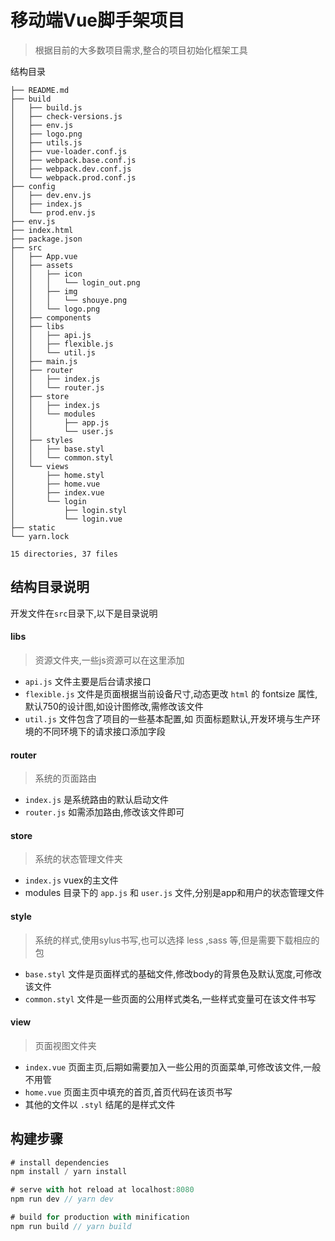 # 移动端Vue脚手架项目

> 根据目前的大多数项目需求,整合的项目初始化框架工具

结构目录

```
├── README.md
├── build
│   ├── build.js
│   ├── check-versions.js
│   ├── env.js
│   ├── logo.png
│   ├── utils.js
│   ├── vue-loader.conf.js
│   ├── webpack.base.conf.js
│   ├── webpack.dev.conf.js
│   └── webpack.prod.conf.js
├── config
│   ├── dev.env.js
│   ├── index.js
│   └── prod.env.js
├── env.js
├── index.html
├── package.json
├── src
│   ├── App.vue
│   ├── assets
│   │   ├── icon
│   │   │   └── login_out.png
│   │   ├── img
│   │   │   └── shouye.png
│   │   └── logo.png
│   ├── components
│   ├── libs
│   │   ├── api.js
│   │   ├── flexible.js
│   │   └── util.js
│   ├── main.js
│   ├── router
│   │   ├── index.js
│   │   └── router.js
│   ├── store
│   │   ├── index.js
│   │   └── modules
│   │       ├── app.js
│   │       └── user.js
│   ├── styles
│   │   ├── base.styl
│   │   └── common.styl
│   └── views
│       ├── home.styl
│       ├── home.vue
│       ├── index.vue
│       └── login
│           ├── login.styl
│           └── login.vue
├── static
└── yarn.lock

15 directories, 37 files

```

## 结构目录说明
开发文件在`src`目录下,以下是目录说明
#### libs

> 资源文件夹,一些js资源可以在这里添加
- `api.js` 文件主要是后台请求接口
-  `flexible.js` 文件是页面根据当前设备尺寸,动态更改 `html` 的 fontsize 属性,默认750的设计图,如设计图修改,需修改该文件
- `util.js` 文件包含了项目的一些基本配置,如 页面标题默认,开发环境与生产环境的不同环境下的请求接口添加字段

#### router

> 系统的页面路由
- `index.js` 是系统路由的默认启动文件
- `router.js` 如需添加路由,修改该文件即可

#### store

> 系统的状态管理文件夹
- `index.js` vuex的主文件
- modules 目录下的 `app.js` 和 `user.js` 文件,分别是app和用户的状态管理文件

#### style

> 系统的样式,使用sylus书写,也可以选择 less ,sass 等,但是需要下载相应的包
- `base.styl` 文件是页面样式的基础文件,修改body的背景色及默认宽度,可修改该文件
- `common.styl` 文件是一些页面的公用样式类名,一些样式变量可在该文件书写

#### view

> 页面视图文件夹
- `index.vue` 页面主页,后期如需要加入一些公用的页面菜单,可修改该文件,一般不用管
- `home.vue`  页面主页中填充的首页,首页代码在该页书写
- 其他的文件以 `.styl` 结尾的是样式文件
## 构建步骤

``` javascript
# install dependencies
npm install / yarn install

# serve with hot reload at localhost:8080
npm run dev // yarn dev

# build for production with minification
npm run build // yarn build
```

